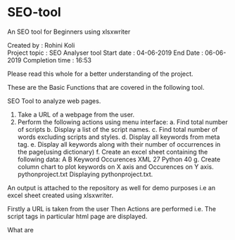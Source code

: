 # SEO-tool
An SEO tool for Beginners using xlsxwriter

Created by : Rohini Koli  
Project topic : SEO Analyser tool
Start date : 04-06-2019
End Date : 06-06-2019
Completion time : 16:53

Please read this whole for a better understanding of the project.

These are the Basic Functions that are covered in the following tool.

SEO Tool to analyze web pages.
1. Take a URL of a webpage from the user.
2. Perform the following actions using menu interface:
a. Find total number of scripts
b. Display a list of the script names.
c. Find total number of words excluding scripts and styles.
d. Display all keywords from meta tag.
e. Display all keywords along with their number of occurrences in the page(using dictionary)
f. Create an excel sheet containing the following data:
   A		B
  Keyword	Occurences
   XML		27
   Python	40
g. Create column chart to plot keywords on X axis and
   Occurences on Y axis.
 pythonproject.txt
 Displaying pythonproject.txt.

An output is attached to the repository as well for demo purposes i.e an excel sheet created using xlsxwriter.

Firstly a URL is taken from the user
Then Actions are performed i.e.
The script tags in particular html page are displayed.

What are <script> tags???
The HTML <script> element is used to embed or reference executable code; this is typically used to embed or refer to JavaScript code. The <script> element can also be used with other languages
This element includes the global attributes.

Then the data without script and style tags are displayed

Well then what are style tags in html?
The HTML <style> element contains style information for a document, or part of a document. It contains CSS, which is applied to the contents of the document containing the <style> element.
The <style> element can be included inside the <head> or <body> of the document, and the styles will still be applied, however it is recommended that you include your styles in the <head> for organizational purposes — it is a lot better to separate your content from your presentation as much as possible. Even better, put your styles in external stylesheets and apply them using <link> elements.

Then the real work of SEO tool begins that is finding out the keywords in meta tag
So let me explain u what is meta tag???
The HTML <meta> element represents metadata (data about data in a particular html page) that cannot be represented by other HTML meta-related elements, like <base>, <link>, <script>, <style> or <title>.
Most Probably UTF-8 is the Meta Characterset encoding algorithm used .

Then the Keywords and their occurrences are extracted which define on which rank a particular page can be set

and Apparently at the same time when your code runs an excel sheet with a table and a column chart is created and stored in the same directory as in where the project in your machine is stored.

*****************************************************************THANK YOU***********************************************************************
